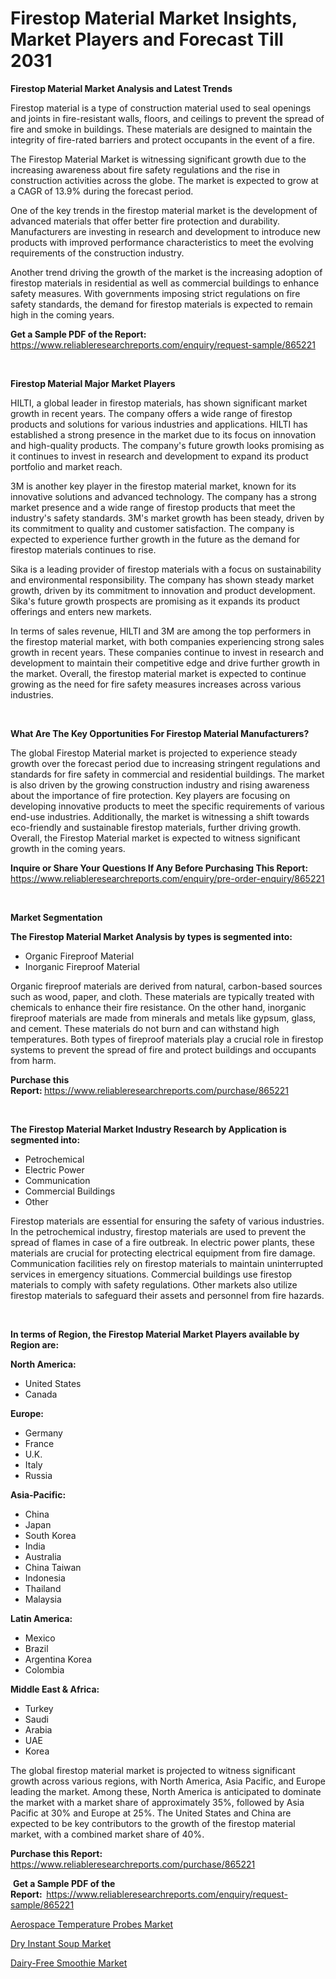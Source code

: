 <p><h1>Firestop Material Market Insights, Market Players and Forecast Till 2031</h1></p><p><strong>Firestop Material Market Analysis and Latest Trends</strong></p>
<p><p>Firestop material is a type of construction material used to seal openings and joints in fire-resistant walls, floors, and ceilings to prevent the spread of fire and smoke in buildings. These materials are designed to maintain the integrity of fire-rated barriers and protect occupants in the event of a fire.</p><p>The Firestop Material Market is witnessing significant growth due to the increasing awareness about fire safety regulations and the rise in construction activities across the globe. The market is expected to grow at a CAGR of 13.9% during the forecast period.</p><p>One of the key trends in the firestop material market is the development of advanced materials that offer better fire protection and durability. Manufacturers are investing in research and development to introduce new products with improved performance characteristics to meet the evolving requirements of the construction industry.</p><p>Another trend driving the growth of the market is the increasing adoption of firestop materials in residential as well as commercial buildings to enhance safety measures. With governments imposing strict regulations on fire safety standards, the demand for firestop materials is expected to remain high in the coming years.</p></p>
<p><strong>Get a Sample PDF of the Report:&nbsp;</strong> <a href="https://www.reliableresearchreports.com/enquiry/request-sample/865221">https://www.reliableresearchreports.com/enquiry/request-sample/865221</a></p>
<p>&nbsp;</p>
<p><strong>Firestop Material Major Market Players</strong></p>
<p><p>HILTI, a global leader in firestop materials, has shown significant market growth in recent years. The company offers a wide range of firestop products and solutions for various industries and applications. HILTI has established a strong presence in the market due to its focus on innovation and high-quality products. The company's future growth looks promising as it continues to invest in research and development to expand its product portfolio and market reach.</p><p>3M is another key player in the firestop material market, known for its innovative solutions and advanced technology. The company has a strong market presence and a wide range of firestop products that meet the industry's safety standards. 3M's market growth has been steady, driven by its commitment to quality and customer satisfaction. The company is expected to experience further growth in the future as the demand for firestop materials continues to rise.</p><p>Sika is a leading provider of firestop materials with a focus on sustainability and environmental responsibility. The company has shown steady market growth, driven by its commitment to innovation and product development. Sika's future growth prospects are promising as it expands its product offerings and enters new markets.</p><p>In terms of sales revenue, HILTI and 3M are among the top performers in the firestop material market, with both companies experiencing strong sales growth in recent years. These companies continue to invest in research and development to maintain their competitive edge and drive further growth in the market. Overall, the firestop material market is expected to continue growing as the need for fire safety measures increases across various industries.</p></p>
<p>&nbsp;</p>
<p><strong>What Are The Key Opportunities For Firestop Material Manufacturers?</strong></p>
<p><p>The global Firestop Material market is projected to experience steady growth over the forecast period due to increasing stringent regulations and standards for fire safety in commercial and residential buildings. The market is also driven by the growing construction industry and rising awareness about the importance of fire protection. Key players are focusing on developing innovative products to meet the specific requirements of various end-use industries. Additionally, the market is witnessing a shift towards eco-friendly and sustainable firestop materials, further driving growth. Overall, the Firestop Material market is expected to witness significant growth in the coming years.</p></p>
<p><strong>Inquire or Share Your Questions If Any Before Purchasing This Report:</strong> <a href="https://www.reliableresearchreports.com/enquiry/pre-order-enquiry/865221">https://www.reliableresearchreports.com/enquiry/pre-order-enquiry/865221</a></p>
<p>&nbsp;</p>
<p><strong>Market Segmentation</strong></p>
<p><strong>The Firestop Material Market Analysis by types is segmented into:</strong></p>
<p><ul><li>Organic Fireproof Material</li><li>Inorganic Fireproof Material</li></ul></p>
<p><p>Organic fireproof materials are derived from natural, carbon-based sources such as wood, paper, and cloth. These materials are typically treated with chemicals to enhance their fire resistance. On the other hand, inorganic fireproof materials are made from minerals and metals like gypsum, glass, and cement. These materials do not burn and can withstand high temperatures. Both types of fireproof materials play a crucial role in firestop systems to prevent the spread of fire and protect buildings and occupants from harm.</p></p>
<p><strong>Purchase this Report:&nbsp;</strong><a href="https://www.reliableresearchreports.com/purchase/865221">https://www.reliableresearchreports.com/purchase/865221</a></p>
<p>&nbsp;</p>
<p><strong>The Firestop Material Market Industry Research by Application is segmented into:</strong></p>
<p><ul><li>Petrochemical</li><li>Electric Power</li><li>Communication</li><li>Commercial Buildings</li><li>Other</li></ul></p>
<p><p>Firestop materials are essential for ensuring the safety of various industries. In the petrochemical industry, firestop materials are used to prevent the spread of flames in case of a fire outbreak. In electric power plants, these materials are crucial for protecting electrical equipment from fire damage. Communication facilities rely on firestop materials to maintain uninterrupted services in emergency situations. Commercial buildings use firestop materials to comply with safety regulations. Other markets also utilize firestop materials to safeguard their assets and personnel from fire hazards.</p></p>
<p>&nbsp;</p>
<p><strong>In terms of Region, the Firestop Material Market Players available by Region are:</strong></p>
<p>
    <p> <strong> North America: </strong>
        <ul>
            <li>United States</li>
            <li>Canada</li>
        </ul>
        </p> 
    <p> <strong> Europe: </strong>
        <ul>
            <li>Germany</li>
            <li>France</li>
            <li>U.K.</li>
            <li>Italy</li>
            <li>Russia</li>
        </ul>
        </p> 
    <p> <strong> Asia-Pacific: </strong>
        <ul>
            <li>China</li>
            <li>Japan</li>
            <li>South Korea</li>
            <li>India</li>
            <li>Australia</li>
            <li>China Taiwan</li>
            <li>Indonesia</li>
            <li>Thailand</li>
            <li>Malaysia</li>
        </ul>
        </p> 
    <p> <strong> Latin America: </strong>
        <ul>
            <li>Mexico</li>
            <li>Brazil</li>
            <li>Argentina Korea</li>
            <li>Colombia</li>
        </ul>
        </p> 
    <p> <strong> Middle East & Africa: </strong>
        <ul>
            <li>Turkey</li>
            <li>Saudi</li>
            <li>Arabia</li>
            <li>UAE</li>
            <li>Korea</li>
        </ul>
    </p>
    </p>
<p><p>The global firestop material market is projected to witness significant growth across various regions, with North America, Asia Pacific, and Europe leading the market. Among these, North America is anticipated to dominate the market with a market share of approximately 35%, followed by Asia Pacific at 30% and Europe at 25%. The United States and China are expected to be key contributors to the growth of the firestop material market, with a combined market share of 40%.</p></p>
<p><strong>Purchase this Report: </strong><a href="https://www.reliableresearchreports.com/purchase/865221">https://www.reliableresearchreports.com/purchase/865221</a></p>
<p>&nbsp;<strong>Get a Sample PDF of the Report:&nbsp;&nbsp;</strong><a href="https://www.reliableresearchreports.com/enquiry/request-sample/865221">https://www.reliableresearchreports.com/enquiry/request-sample/865221</a></p>
<p><strong></strong></p>
<p><p><a href="https://view.publitas.com/reportprime-1/aerospace-temperature-probes-market-research-report-the-key-to-successful-business-strategy-forecasted-for-period-from-2023-2030/">Aerospace Temperature Probes Market</a></p><p><a href="https://view.publitas.com/reportprime-1/dry-instant-soup-market-offer-valuable-insights-into-market-size-market-share-market-trends-and-projections-spanning-from-2023-to-2030/">Dry Instant Soup Market</a></p><p><a href="https://view.publitas.com/reportprime-1/dairy-free-smoothie-market-size-furnishes-valuable-information-encompassing-market-share-market-trends-and-projections-spanning-from-2023-to-2030/">Dairy-Free Smoothie Market</a></p></p>